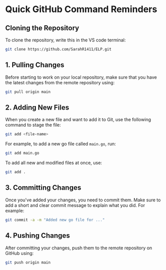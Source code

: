 # Quick GitHub Command Reminders

## Cloning the Repository

To clone the repository, write this in the VS code terminal:

```bash
git clone https://github.com/SarahR1411/ELP.git
```

## 1. Pulling Changes

Before starting to work on your local repository, make sure that you have the latest changes from the remote repository using:
```bash
git pull origin main
```

## 2. Adding New Files

When you create a new file and want to add it to Git, use the following command to stage the file:

```bash
git add <file-name>
```

For example, to add a new go file called `main.go`, run:

```bash
git add main.go
```

To add all new and modified files at once, use:

```bash
git add .
```

## 3. Committing Changes

Once you've added your changes, you need to commit them. Make sure to add a short and clear commit message to explain what you did. For example:

```bash
git commit -a -m "Added new go file for ..."
```

## 4. Pushing Changes

After committing your changes, push them to the remote repository on GitHub using:

```bash
git push origin main
```

